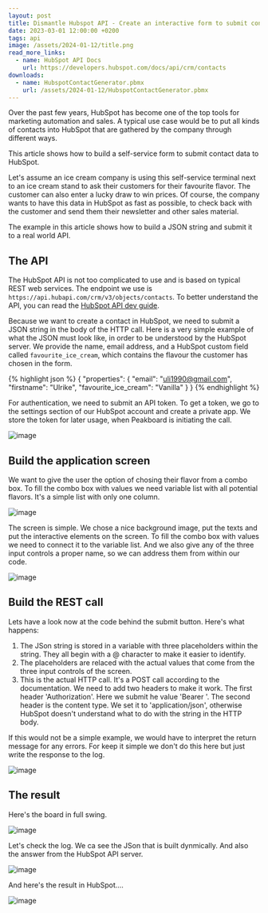 ```yaml
---
layout: post
title: Dismantle Hubspot API - Create an interactive form to submit contact data directly to Hubspot by using REST API
date: 2023-03-01 12:00:00 +0200
tags: api
image: /assets/2024-01-12/title.png
read_more_links:
  - name: HubSpot API Docs
    url: https://developers.hubspot.com/docs/api/crm/contacts
downloads:
  - name: HubspotContactGenerator.pbmx
    url: /assets/2024-01-12/HubspotContactGenerator.pbmx
---
```


Over the past few years, HubSpot has become one of the top tools for marketing automation and sales. A typical use case would be to put all kinds of contacts into HubSpot that are gathered by the company through different ways.

This article shows how to build a self-service form to submit contact data to HubSpot.

Let's assume an ice cream company is using this self-service terminal next to an ice cream stand to ask their customers for their favourite flavor. The customer can also enter a lucky draw to win prices. Of course, the company wants to have this data in HubSpot as fast as possible, to check back with the customer and send them their newsletter and other sales material.

The example in this article shows how to build a JSON string and submit it to a real world API.

## The API

The HubSpot API is not too complicated to use and is based on typical REST web services. The endpoint we use is `https://api.hubapi.com/crm/v3/objects/contacts`. To better understand the API, you can read the [HubSpot API dev guide](https://developers.hubspot.com/docs/api/crm/contacts).

Because we want to create a contact in HubSpot, we need to submit a JSON string in the body of the HTTP call. Here is a very simple example of what the JSON must look like, in order to be understood by the HubSpot server. We provide the name, email address, and a HubSpot custom field called `favourite_ice_cream`, which contains the flavour the customer has chosen in the form.

{% highlight json %}
{
  "properties": {
    "email": "uli1990@gmail.com",
    "firstname": "Ulrike",
    "favourite_ice_cream": "Vanilla"
  }
}
{% endhighlight %}

For authentication, we need to submit an API token. To get a token, we go to the settings section of our HubSpot account and create a private app. We store the token for later usage, when Peakboard is initiating the call.

![image](/assets/2024-01-12/010.png)

## Build the application screen

We want to give the user the option of chosing their flavor from a combo box. To fill the combo box with values we need variable list with all potential flavors. It's a simple list with only one column.

![image](/assets/2024-01-12/020.png)

The screen is simple. We chose a nice background image, put the texts and put the interactive elements on the screen. To fill the combo box with values we need to connect it to the variable list. And we also give any of the three input controls a proper name, so we can address them from within our code.

![image](/assets/2024-01-12/030.png)

## Build the REST call

Lets have a look now at the code behind the submit button. Here's what happens:

1. The JSon string is stored in a variable with three placeholders within the string. They all begin with a @ character to make it easier to identify.
2. The placeholders are relaced with the actual values that come from the three input controls of the screen.
3. This is the actual HTTP call. It's a POST call according to the documentation. We need to add two headers to make it work. The first header 'Authorization'. Here we submit he value 'Bearer <mytoken>'. The second header is the content type. We set it to 'application/json', otherwise HubSpot doesn't understand what to do with the string in the HTTP body.

If this would not be a simple example, we would have to interpret the return message for any errors. For keep it simple we don't do this here but just write the response to the log.

![image](/assets/2024-01-12/040.png)

## The result

Here's the board in full swing.

![image](/assets/2024-01-12/050.png)

Let's check the log. We ca see the JSon that is built dynmically. And also the answer from the HubSpot API server.

![image](/assets/2024-01-12/060.png)

And here's the result in HubSpot....

![image](/assets/2024-01-12/070.png)

